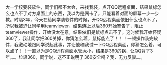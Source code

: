 大一学校要装软件，同学们都不太会，来找我装，点开QQ远程桌面，结果鼠标怎么也点不了对方桌面上的东西，我以为是网卡了，只能看着对面的屏幕一步一步教。时隔3年，今天在给同学装软件的时候，开QQ远程桌面依旧什么也点不了，所以我被迫让同学用teamviewer，结果连上以后360开始警告了，阻止teamviewer操作，开始没太在意，结果依旧是鼠标点击不了。这时候我开始怀疑360了，我让同学把360关掉，你猜怎么着，鼠标能点了！！！一顿操作装完软件，我激动地跟同学说起此事，并让他和我试一下QQ远程桌面，你猜怎么着，可以点了！！一直以为是QQ远程桌面水管太小，结果是360的锅，让QQ背了3年。。。垃圾360，同学说，这不正说明了360安全吗？我，无力反驳。。。
<!-- ##{"timestamp":1582875937}## -->